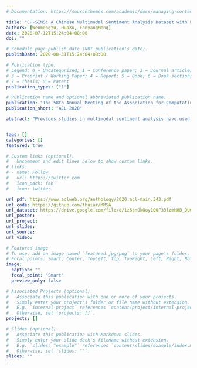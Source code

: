 ```yaml
---
# Documentation: https://sourcethemes.com/academic/docs/managing-content/

title: "CH-SIMS: A Chinese Multimodal Sentiment Analysis Dataset with Fine-grained Annotation of Modality"
authors: [WenmengYu, HuaXu, FanyangMeng]
date: 2020-07-12T15:24:04+08:00
doi: ""

# Schedule page publish date (NOT publication's date).
publishDate: 2020-08-31T15:24:04+08:00

# Publication type.
# Legend: 0 = Uncategorized; 1 = Conference paper; 2 = Journal article;
# 3 = Preprint / Working Paper; 4 = Report; 5 = Book; 6 = Book section;
# 7 = Thesis; 8 = Patent
publication_types: ["1"]

# Publication name and optional abbreviated publication name.
publication: "The 58th Annual Meeting of the Association for Computational Linguistics"
publication_short: "ACL 2020"

abstract: "Previous studies in multimodal sentiment analysis have used limited datasets, which only contain unified multimodal annotations. However, the unified annotations do not always reflect the independent sentiment of single modalities and limit the model to capture the difference between modalities. In this paper, we introduce a Chinese single- and multi-modal sentiment analysis dataset, CH-SIMS, which contains 2,281 refined video segments in the wild with both multimodal and independent unimodal annotations. It allows researchers to study the interaction between modalities or use independent unimodal annotations for unimodal sentiment analysis.Furthermore, we propose a multi-task learning framework based on late fusion as the baseline. Extensive experiments on the CH-SIMS show that our methods achieve state-of-the-art performance and learn more distinctive unimodal representations. The full dataset and codes are available for use at https://github.com/thuiar/MMSA."


tags: []
categories: []
featured: true

# Custom links (optional).
#   Uncomment and edit lines below to show custom links.
# links:
# - name: Follow
#   url: https://twitter.com
#   icon_pack: fab
#   icon: twitter

url_pdf: https://www.aclweb.org/anthology/2020.acl-main.343.pdf
url_code: https://github.com/thuiar/MMSA
url_dataset: https://drive.google.com/file/d/1z6snOkOoy100F33lzmHHB_DUGJ47DaQo/view
url_poster:
url_project:
url_slides:
url_source:
url_video:

# Featured image
# To use, add an image named `featured.jpg/png` to your page's folder. 
# Focal points: Smart, Center, TopLeft, Top, TopRight, Left, Right, BottomLeft, Bottom, BottomRight.
image:
  caption: ""
  focal_point: "Smart"
  preview_only: false

# Associated Projects (optional).
#   Associate this publication with one or more of your projects.
#   Simply enter your project's folder or file name without extension.
#   E.g. `internal-project` references `content/project/internal-project/index.md`.
#   Otherwise, set `projects: []`.
projects: []

# Slides (optional).
#   Associate this publication with Markdown slides.
#   Simply enter your slide deck's filename without extension.
#   E.g. `slides: "example"` references `content/slides/example/index.md`.
#   Otherwise, set `slides: ""`.
slides: ""
---
```

